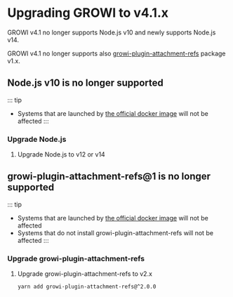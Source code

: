 # Upgrading GROWI to v4.1.x

GROWI v4.1 no longer supports Node.js v10 and newly supports Node.js v14.

GROWI v4.1 no longer supports also [growi-plugin-attachment-refs](https://www.npmjs.com/package/growi-plugin-attachment-refs) package v1.x.

## Node.js v10 is no longer supported

::: tip

- Systems that are launched by [the official docker image](https://hub.docker.com/r/weseek/growi/) will not be affected
:::

### Upgrade Node.js

1. Upgrade Node.js to v12 or v14

## growi-plugin-attachment-refs@1 is no longer supported

::: tip

- Systems that are launched by [the official docker image](https://hub.docker.com/r/weseek/growi/) will not be affected
- Systems that do not install growi-plugin-attachment-refs will not be affected
:::

### Upgrade growi-plugin-attachment-refs

1. Upgrade growi-plugin-attachment-refs to v2.x

    ```bash
    yarn add growi-plugin-attachment-refs@^2.0.0
    ```


